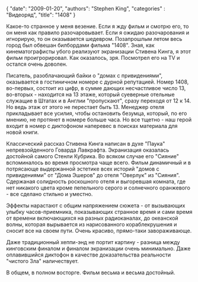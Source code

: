 {
   "date": "2009-01-20",
   "authors": "Stephen King",
   "categories" : "Видеоряд",
   "title": "1408"
}

Какое-то странное у меня везение. Если я жду фильм и смотрю его, то он меня как правило разочаровывает. Если я ожидаю разочарования и игнорирую, то он оказывается шедевром. Позапрошлым летом весь город был обвешан билбордами фильма "1408". Зная, как кинематографисты убого реализуют экранизации Стивена Кинга, я этот фильм проигрорировал. Как оказалось, зря. Посмотрел его на TV и остался очень доволен.

Писатель, разоблачающий байки о "домах с привидениями", оказывается в гостиничном номере с дурной репутацией. Номер 1408, во-первых, состоит из цифр, в сумме дающих несчастливое число 13, во-вторых - находится на 13 этаже, который суеверные отельные служащие в Штатах и в Англии "пропускают", сразу переходя от 12 к 14. Но ведь этаж от этого не перестает быть 13. Менеджер отеля прикладывает все усилия, чтобы остановить безумца, который, по его мнению, не протянет в номере больше часа. Но все тщетно - наш герой входит в номер с диктофоном наперевес в поисках материала для новой книги.

Классический рассказ Стивена Кинга написан в духе "Паука" непревзойденного Говарда Лавкрафта. Экранизация оказалась достойной самого Стенли Кубрика. Во всяком случае его "Сияние" вспоминалось во время просмотра чаще всего. Фильм динамичный и в потрясающе выдержанной эстетике всех историй "домов с привидениями" от "Дома Эшеров" до отеля "Оверлук" из "Сияния". Сдержаная солидность роскошного отеля и выгоревшая комната, где нет никакого цвета кроме пепельного серого и солнечного оранжевого - все сделано стильно и уместно.

Эффекты нарастают с общим напряжением сюжета - от вызывающих улыбку часов-приемника, показывающих странное время и сами время от времени включающихся на разных радиоканалах, до океанской волны, которая вырывается из нарисованного кораблекрушения и сносит все на своем пути. Очень красиво, прямо-таки завораживающе.

Даже традиционный хеппи-энд не портит картину - разница между кинговским финалом и финалом экранизации очень минимально. Даже оплавившийся диктофон в качестве доказательства реальности "чистого Зла" наличествует.

В общем, в полном восторге. Фильм весьма и весьма достойный.
